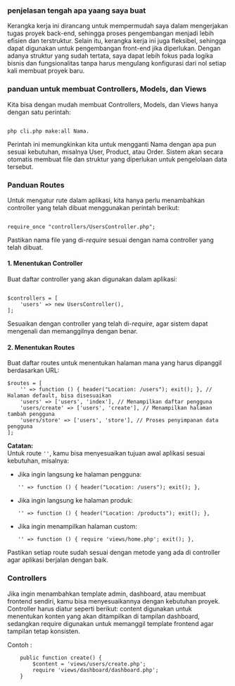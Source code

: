 ### penjelasan tengah apa yaang saya buat
Kerangka kerja ini dirancang untuk mempermudah saya dalam mengerjakan tugas proyek back-end, sehingga proses pengembangan menjadi lebih efisien dan terstruktur. Selain itu, kerangka kerja ini juga fleksibel, sehingga dapat digunakan untuk pengembangan front-end jika diperlukan. Dengan adanya struktur yang sudah tertata, saya dapat lebih fokus pada logika bisnis dan fungsionalitas tanpa harus mengulang konfigurasi dari nol setiap kali membuat proyek baru.

### panduan untuk membuat Controllers, Models, dan Views

Kita bisa dengan mudah membuat Controllers, Models, dan Views hanya dengan satu perintah: 
  ```

  php cli.php make:all Nama.

  ```

Perintah ini memungkinkan kita untuk mengganti Nama dengan apa pun sesuai kebutuhan, misalnya 
User, Product, atau Order. Sistem akan secara otomatis membuat file dan struktur yang diperlukan 
untuk pengelolaan data tersebut.

### Panduan Routes  

Untuk mengatur rute dalam aplikasi, kita hanya perlu menambahkan controller yang telah dibuat menggunakan perintah berikut:  

```

require_once "controllers/UsersController.php";

```  

Pastikan nama file yang di-*require* sesuai dengan nama controller yang telah dibuat.  

#### 1. Menentukan Controller  
Buat daftar controller yang akan digunakan dalam aplikasi:  

```

$controllers = [
    'users' => new UsersController(),
];

```  

Sesuaikan dengan controller yang telah di-*require*, agar sistem dapat mengenali dan memanggilnya dengan benar.  

#### 2. Menentukan Routes  
Buat daftar routes untuk menentukan halaman mana yang harus dipanggil berdasarkan URL:  

```
$routes = [
    '' => function () { header("Location: /users"); exit(); }, // Halaman default, bisa disesuaikan
    'users' => ['users', 'index'], // Menampilkan daftar pengguna
    'users/create' => ['users', 'create'], // Menampilkan halaman tambah pengguna
    'users/store' => ['users', 'store'], // Proses penyimpanan data pengguna
];
```  

**Catatan:**  
Untuk route `''`, kamu bisa menyesuaikan tujuan awal aplikasi sesuai kebutuhan, misalnya:  

- Jika ingin langsung ke halaman pengguna:  
  ```
  '' => function () { header("Location: /users"); exit(); },
  ```  

- Jika ingin langsung ke halaman produk:  
  ```
  '' => function () { header("Location: /products"); exit(); },
  ```  

- Jika ingin menampilkan halaman custom:  
  ```
  '' => function () { require 'views/home.php'; exit(); },
  ```  

Pastikan setiap route sudah sesuai dengan metode yang ada di controller agar aplikasi berjalan dengan baik.


### Controllers

Jika ingin menambahkan template admin, dashboard, atau membuat frontend sendiri, kamu bisa menyesuaikannya dengan kebutuhan proyek. Controller harus diatur seperti berikut: content digunakan untuk menentukan konten yang akan ditampilkan di tampilan dashboard, sedangkan require digunakan untuk memanggil template frontend agar tampilan tetap konsisten. 

Contoh :

```
    public function create() {
        $content = 'views/users/create.php';
        require 'views/dashboard/dashboard.php';
    }
```
